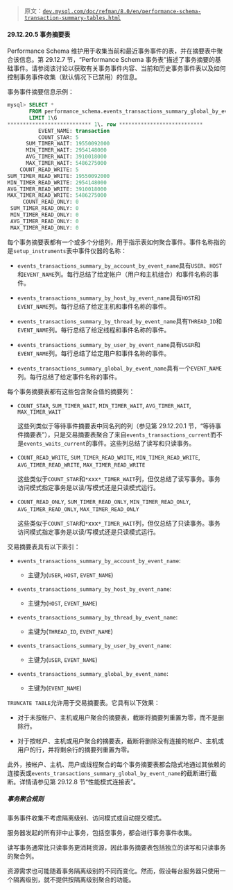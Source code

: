 > 原文：[`dev.mysql.com/doc/refman/8.0/en/performance-schema-transaction-summary-tables.html`](https://dev.mysql.com/doc/refman/8.0/en/performance-schema-transaction-summary-tables.html)

#### 29.12.20.5 事务摘要表

Performance Schema 维护用于收集当前和最近事务事件的表，并在摘要表中聚合该信息。第 29.12.7 节，“Performance Schema 事务表”描述了事务摘要的基础事件。请参阅该讨论以获取有关事务事件内容、当前和历史事务事件表以及如何控制事务事件收集（默认情况下已禁用）的信息。

事务事件摘要信息示例：

```sql
mysql> SELECT *
       FROM performance_schema.events_transactions_summary_global_by_event_name
       LIMIT 1\G
*************************** 1\. row ***************************
          EVENT_NAME: transaction
          COUNT_STAR: 5
      SUM_TIMER_WAIT: 19550092000
      MIN_TIMER_WAIT: 2954148000
      AVG_TIMER_WAIT: 3910018000
      MAX_TIMER_WAIT: 5486275000
    COUNT_READ_WRITE: 5
SUM_TIMER_READ_WRITE: 19550092000
MIN_TIMER_READ_WRITE: 2954148000
AVG_TIMER_READ_WRITE: 3910018000
MAX_TIMER_READ_WRITE: 5486275000
     COUNT_READ_ONLY: 0
 SUM_TIMER_READ_ONLY: 0
 MIN_TIMER_READ_ONLY: 0
 AVG_TIMER_READ_ONLY: 0
 MAX_TIMER_READ_ONLY: 0
```

每个事务摘要表都有一个或多个分组列，用于指示表如何聚合事件。事件名称指的是`setup_instruments`表中事件仪器的名称：

+   `events_transactions_summary_by_account_by_event_name`具有`USER`、`HOST`和`EVENT_NAME`列。每行总结了给定帐户（用户和主机组合）和事件名称的事件。

+   `events_transactions_summary_by_host_by_event_name`具有`HOST`和`EVENT_NAME`列。每行总结了给定主机和事件名称的事件。

+   `events_transactions_summary_by_thread_by_event_name`具有`THREAD_ID`和`EVENT_NAME`列。每行总结了给定线程和事件名称的事件。

+   `events_transactions_summary_by_user_by_event_name`具有`USER`和`EVENT_NAME`列。每行总结了给定用户和事件名称的事件。

+   `events_transactions_summary_global_by_event_name`具有一个`EVENT_NAME`列。每行总结了给定事件名称的事件。

每个事务摘要表都有这些包含聚合值的摘要列：

+   `COUNT_STAR`, `SUM_TIMER_WAIT`, `MIN_TIMER_WAIT`, `AVG_TIMER_WAIT`, `MAX_TIMER_WAIT`

    这些列类似于等待事件摘要表中同名列的列（参见第 29.12.20.1 节，“等待事件摘要表”），只是交易摘要表聚合了来自`events_transactions_current`而不是`events_waits_current`的事件。这些列总结了读写和只读事务。

+   `COUNT_READ_WRITE`, `SUM_TIMER_READ_WRITE`, `MIN_TIMER_READ_WRITE`, `AVG_TIMER_READ_WRITE`, `MAX_TIMER_READ_WRITE`

    这些类似于`COUNT_STAR`和`*`xxx`*_TIMER_WAIT`列，但仅总结了读写事务。事务访问模式指定事务是以读/写模式还是只读模式运行。

+   `COUNT_READ_ONLY`, `SUM_TIMER_READ_ONLY`, `MIN_TIMER_READ_ONLY`, `AVG_TIMER_READ_ONLY`, `MAX_TIMER_READ_ONLY`

    这些类似于`COUNT_STAR`和`*`xxx`*_TIMER_WAIT`列，但仅总结了只读事务。事务访问模式指定事务是以读/写模式还是只读模式运行。

交易摘要表具有以下索引：

+   `events_transactions_summary_by_account_by_event_name`:

    +   主键为(`USER`, `HOST`, `EVENT_NAME`)

+   `events_transactions_summary_by_host_by_event_name`:

    +   主键为(`HOST`, `EVENT_NAME`)

+   `events_transactions_summary_by_thread_by_event_name`:

    +   主键为(`THREAD_ID`, `EVENT_NAME`)

+   `events_transactions_summary_by_user_by_event_name`:

    +   主键为(`USER`, `EVENT_NAME`)

+   `events_transactions_summary_global_by_event_name`:

    +   主键为(`EVENT_NAME`)

`TRUNCATE TABLE`允许用于交易摘要表。它具有以下效果：

+   对于未按帐户、主机或用户聚合的摘要表，截断将摘要列重置为零，而不是删除行。

+   对于按帐户、主机或用户聚合的摘要表，截断将删除没有连接的帐户、主机或用户的行，并将剩余行的摘要列重置为零。

此外，按帐户、主机、用户或线程聚合的每个事务摘要表都会隐式地通过其依赖的连接表或`events_transactions_summary_global_by_event_name`的截断进行截断。详情请参见第 29.12.8 节“性能模式连接表”。

##### 事务聚合规则

事务事件收集不考虑隔离级别、访问模式或自动提交模式。

服务器发起的所有非中止事务，包括空事务，都会进行事务事件收集。

读写事务通常比只读事务更消耗资源，因此事务摘要表包括独立的读写和只读事务的聚合列。

资源需求也可能随着事务隔离级别的不同而变化。然而，假设每台服务器只使用一个隔离级别，就不提供按隔离级别聚合的功能。

